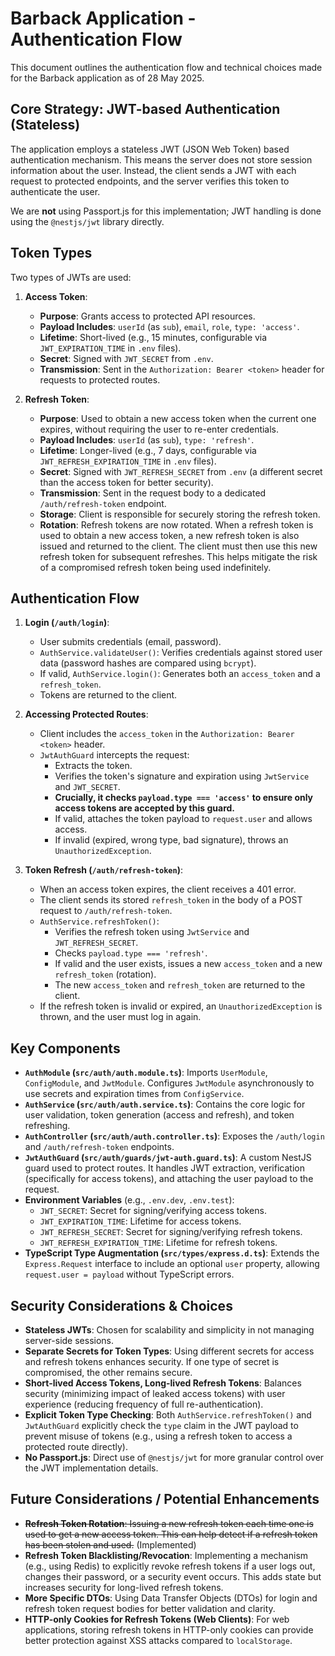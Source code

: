 # Barback Application - Authentication Flow

This document outlines the authentication flow and technical choices made for the Barback application as of 28 May 2025.

## Core Strategy: JWT-based Authentication (Stateless)

The application employs a stateless JWT (JSON Web Token) based authentication mechanism. This means the server does not store session information about the user. Instead, the client sends a JWT with each request to protected endpoints, and the server verifies this token to authenticate the user.

We are **not** using Passport.js for this implementation; JWT handling is done using the `@nestjs/jwt` library directly.

## Token Types

Two types of JWTs are used:

1.  **Access Token**:
    *   **Purpose**: Grants access to protected API resources.
    *   **Payload Includes**: `userId` (as `sub`), `email`, `role`, `type: 'access'`.
    *   **Lifetime**: Short-lived (e.g., 15 minutes, configurable via `JWT_EXPIRATION_TIME` in `.env` files).
    *   **Secret**: Signed with `JWT_SECRET` from `.env`.
    *   **Transmission**: Sent in the `Authorization: Bearer <token>` header for requests to protected routes.

2.  **Refresh Token**:
    *   **Purpose**: Used to obtain a new access token when the current one expires, without requiring the user to re-enter credentials.
    *   **Payload Includes**: `userId` (as `sub`), `type: 'refresh'`.
    *   **Lifetime**: Longer-lived (e.g., 7 days, configurable via `JWT_REFRESH_EXPIRATION_TIME` in `.env` files).
    *   **Secret**: Signed with `JWT_REFRESH_SECRET` from `.env` (a different secret than the access token for better security).
    *   **Transmission**: Sent in the request body to a dedicated `/auth/refresh-token` endpoint.
    *   **Storage**: Client is responsible for securely storing the refresh token.
    *   **Rotation**: Refresh tokens are now rotated. When a refresh token is used to obtain a new access token, a new refresh token is also issued and returned to the client. The client must then use this new refresh token for subsequent refreshes. This helps mitigate the risk of a compromised refresh token being used indefinitely.

## Authentication Flow

1.  **Login (`/auth/login`)**:
    *   User submits credentials (email, password).
    *   `AuthService.validateUser()`: Verifies credentials against stored user data (password hashes are compared using `bcrypt`).
    *   If valid, `AuthService.login()`: Generates both an `access_token` and a `refresh_token`.
    *   Tokens are returned to the client.

2.  **Accessing Protected Routes**:
    *   Client includes the `access_token` in the `Authorization: Bearer <token>` header.
    *   `JwtAuthGuard` intercepts the request:
        *   Extracts the token.
        *   Verifies the token's signature and expiration using `JwtService` and `JWT_SECRET`.
        *   **Crucially, it checks `payload.type === 'access'` to ensure only access tokens are accepted by this guard.**
        *   If valid, attaches the token payload to `request.user` and allows access.
        *   If invalid (expired, wrong type, bad signature), throws an `UnauthorizedException`.

3.  **Token Refresh (`/auth/refresh-token`)**:
    *   When an access token expires, the client receives a 401 error.
    *   The client sends its stored `refresh_token` in the body of a POST request to `/auth/refresh-token`.
    *   `AuthService.refreshToken()`:
        *   Verifies the refresh token using `JwtService` and `JWT_REFRESH_SECRET`.
        *   Checks `payload.type === 'refresh'`.
        *   If valid and the user exists, issues a new `access_token` and a new `refresh_token` (rotation).
        *   The new `access_token` and `refresh_token` are returned to the client.
    *   If the refresh token is invalid or expired, an `UnauthorizedException` is thrown, and the user must log in again.

## Key Components

*   **`AuthModule` (`src/auth/auth.module.ts`)**: Imports `UserModule`, `ConfigModule`, and `JwtModule`. Configures `JwtModule` asynchronously to use secrets and expiration times from `ConfigService`.
*   **`AuthService` (`src/auth/auth.service.ts`)**: Contains the core logic for user validation, token generation (access and refresh), and token refreshing.
*   **`AuthController` (`src/auth/auth.controller.ts`)**: Exposes the `/auth/login` and `/auth/refresh-token` endpoints.
*   **`JwtAuthGuard` (`src/auth/guards/jwt-auth.guard.ts`)**: A custom NestJS guard used to protect routes. It handles JWT extraction, verification (specifically for access tokens), and attaching the user payload to the request.
*   **Environment Variables** (e.g., `.env.dev`, `.env.test`):
    *   `JWT_SECRET`: Secret for signing/verifying access tokens.
    *   `JWT_EXPIRATION_TIME`: Lifetime for access tokens.
    *   `JWT_REFRESH_SECRET`: Secret for signing/verifying refresh tokens.
    *   `JWT_REFRESH_EXPIRATION_TIME`: Lifetime for refresh tokens.
*   **TypeScript Type Augmentation (`src/types/express.d.ts`)**: Extends the `Express.Request` interface to include an optional `user` property, allowing `request.user = payload` without TypeScript errors.

## Security Considerations & Choices

*   **Stateless JWTs**: Chosen for scalability and simplicity in not managing server-side sessions.
*   **Separate Secrets for Token Types**: Using different secrets for access and refresh tokens enhances security. If one type of secret is compromised, the other remains secure.
*   **Short-lived Access Tokens, Long-lived Refresh Tokens**: Balances security (minimizing impact of leaked access tokens) with user experience (reducing frequency of full re-authentication).
*   **Explicit Token Type Checking**: Both `AuthService.refreshToken()` and `JwtAuthGuard` explicitly check the `type` claim in the JWT payload to prevent misuse of tokens (e.g., using a refresh token to access a protected route directly).
*   **No Passport.js**: Direct use of `@nestjs/jwt` for more granular control over the JWT implementation details.

## Future Considerations / Potential Enhancements

*   ~~**Refresh Token Rotation**: Issuing a new refresh token each time one is used to get a new access token. This can help detect if a refresh token has been stolen and used.~~ (Implemented)
*   **Refresh Token Blacklisting/Revocation**: Implementing a mechanism (e.g., using Redis) to explicitly revoke refresh tokens if a user logs out, changes their password, or a security event occurs. This adds state but increases security for long-lived refresh tokens.
*   **More Specific DTOs**: Using Data Transfer Objects (DTOs) for login and refresh token request bodies for better validation and clarity.
*   **HTTP-only Cookies for Refresh Tokens (Web Clients)**: For web applications, storing refresh tokens in HTTP-only cookies can provide better protection against XSS attacks compared to `localStorage`.
